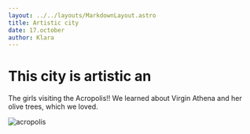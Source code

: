 ```yaml
---
layout: ../../layouts/MarkdownLayout.astro
title: Artistic city
date: 17.october
author: Klara
---
```


# This city is artistic an

The girls visiting the Acropolis!! We learned about Virgin Athena and her olive trees, which we loved.

![acropolis](./images/acropolis_1280.webp)
